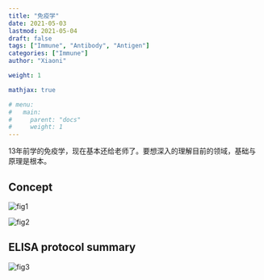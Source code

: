 ```yaml
---
title: "免疫学"
date: 2021-05-03
lastmod: 2021-05-04
draft: false
tags: ["Immune", "Antibody", "Antigen"]
categories: ["Immune"]
author: "Xiaoni"

weight: 1

mathjax: true

# menu:
#   main:
#     parent: "docs"
#     weight: 1
---
```


13年前学的免疫学，现在基本还给老师了。要想深入的理解目前的领域，基础与原理是根本。

<!--more-->

## Concept
![fig1](fig1.jpeg)

![fig2](fig2.jpeg)

## ELISA protocol summary

![fig3](fig3.png)
